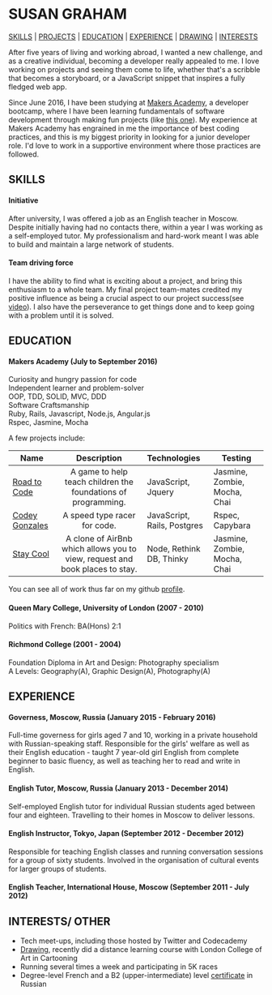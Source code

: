 # SUSAN GRAHAM
[SKILLS](#skills) | [PROJECTS](#projects) | [EDUCATION](#education) | [EXPERIENCE](#experience) | <a href="http://rainbowtrotsky.tumblr.com"/>DRAWING</a> | [INTERESTS](#interests)

After five years of living and working abroad, I wanted a new challenge, and as a creative individual, becoming a developer really appealed to me. I love working on projects and seeing them come to life, whether that's a scribble that becomes a storyboard, or a JavaScript snippet that inspires a fully fledged web app.

Since June 2016, I have been studying at <a href="http://www.makersacademy.com/">Makers Academy</a>, a developer bootcamp, where I have been learning fundamentals of software development through making fun projects (like <a href="https://codey-gonzalez.herokuapp.com/games">this one</a>). My experience at Makers Academy has engrained in me the importance of best coding practices, and this is my biggest priority in looking for a junior developer role. I'd love to work in a supportive environment where those practices are followed.


## SKILLS

#### Initiative
After university, I was offered a job as an English teacher in Moscow. Despite initially having had no contacts there, within a year I was working as a self-employed tutor. My professionalism and hard-work meant I was able to build and maintain a large network of students.

#### Team driving force
I have the ability to find what is exciting about a project, and bring this enthusiasm to a whole team. My final project team-mates credited my positive influence as being a crucial aspect to our project success(see <a href="http://slides.com/roadtocode/deck/fullscreen#/">video</a>). I also have the perseverance to get things done and to keep going with a problem until it is solved.

## EDUCATION

#### Makers Academy (July to September 2016)
Curiosity and hungry passion for code<br>
Independent learner and problem-solver<br>
OOP, TDD, SOLID, MVC, DDD<br>
Software Craftsmanship<br>
Ruby, Rails, Javascript, Node.js, Angular.js<br>
Rspec, Jasmine, Mocha<br>

A few projects include:

| Name                       | Description                                                                   | Technologies                     |  Testing                           |
| -------------------------- |:-----------------------------------------------------------------------------:|:-------------------|-------------------|
| [Road to Code](https://github.com/road-to-code/road-to-code)      | A game to help teach children the  foundations of programming.                | JavaScript,  Jquery             | Jasmine, Zombie, Mocha, Chai       |
| [Codey Gonzales](https://github.com/sus111/codey-gonzalez)       | A speed type racer for code.                                         | JavaScript, Rails, Postgres           | Rspec, Capybara                    |
| [Stay Cool](https://github.com/quad-piece/makers-bnb)            | A clone of AirBnb which allows you to view, request and book places to stay.  | Node, Rethink DB, Thinky         | Jasmine, Zombie, Mocha, Chai       |   

You can see all of work thus far on my github <a href="https://github.com/sus111">profile</a>.

#### Queen Mary College, University of London (2007 - 2010)
Politics with French: BA(Hons) 2:1

#### Richmond College (2001 - 2004)
Foundation Diploma in Art and Design: Photography specialism<br>
A Levels: Geography(A), Graphic Design(A), Photography(A)

## EXPERIENCE

#### Governess, Moscow, Russia (January 2015 - February 2016)
Full-time governess for girls aged 7 and 10, working in a private household with Russian-speaking staff. Responsible for the girls' welfare as well as their English education - taught 7 year-old girl English from complete beginner to basic fluency, as well as teaching her to read and write in English.
#### English Tutor, Moscow, Russia (January 2013 - December 2014)
Self-employed English tutor for individual Russian students aged between four and eighteen. Travelling to their homes in Moscow to deliver lessons.
#### English Instructor, Tokyo, Japan (September 2012 - December 2012)
Responsible for teaching English classes and running conversation sessions for a group of sixty students. Involved in the organisation of cultural events for larger groups of students.
#### English Teacher, International House, Moscow (September 2011 - July 2012)

## INTERESTS/ OTHER
* Tech meet-ups, including those hosted by Twitter and Codecademy
* <a href="http://rainbowtrotsky.tumblr.com"/>Drawing</a>, recently did a distance learning course with London College of Art in Cartooning
* Running several times a week and participating in 5K races
* Degree-level French and a B2 (upper-intermediate) level <a href="https://www.telc.net/en/candidates/language-examinations/tests/detail/telc-russkii-jazyk-b2.html">certificate</a> in Russian
